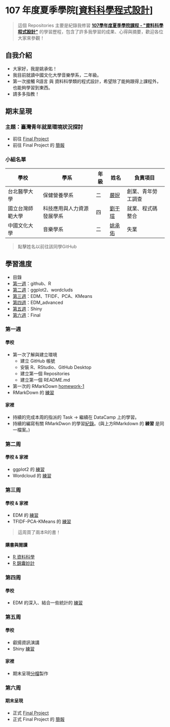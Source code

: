 ﻿# 107 年度夏季學院[[資料科學程式設計](https://github.com/NTU-CSX-DataScience/106Summer)]
> 這個 Repositories 主要是紀錄我修習 **[107學年度夏季學院課程 - "資料科學程式設計"](https://github.com/NTU-CSX-DataScience/106Summer)** 的學習歷程，包含了許多我學習的成果、心得與摘要，歡迎各位大家來參觀！
## 自我介紹
* 大家好，我是姚承佑！
* 我目前就讀中國文化大學音樂學系，二年級。
* 第一次接觸 R語言 與 資料科學類的程式設計，希望除了能夠跟得上課程外，也能夠學習到東西。
* 請多多指教！
## 期末呈現
### 主題：臺灣青年就業環境狀況探討
* 前往 [Final Project](https://claire-liu.shinyapps.io/YouthEmployment/)
* 前往 Final Project 的 [簡報](https://docs.google.com/presentation/d/1Jp7PeDjWLMxoYbdR-pp-7UQUR-UNukl1DFnpWUTajdU/edit?usp=sharing)
### 小組名單
| 學校 | 學系 | 年級 | 姓名 | 負責項目 |
|-----|------|-----|------|--------|
|台北醫學大學|保健營養學系|二|[嚴婗](https://github.com/nicoleyen/ex1)|創業、青年勞工調查|
|國立台灣師範大學|科技應用與人力資源發展學系|四|[劉于瑄](https://github.com/yuly830914/CSX_RProject)|就業、程式碼整合|
|中國文化大學|音樂學系|二|[姚承佑](https://github.com/pccuyao/CSX_RProject_Summer_2018)|失業|
> 點擊姓名以前往該同學GitHub
## 學習進度
* 目錄
* [第一週](###第一週)：github、R
* [第二週](###第二週)：ggplot2、wordcluds
* [第三週](###第三週)：EDM、TFIDF、PCA、KMeans
* [第四週](###第四週)：EDM_advanced
* [第五週](###第五週)：Shiny
* [第六週](###第六週)：Final
### 第一週
#### 學校
* 第一次了解與建立環境
    * 建立 GitHub 帳號
    * 安裝 R、RStudio、GitHub Desktop
    * 建立第一個 Repositories
    * 建立第一個 README.md
* 第一次的 RMarkDown [homework-1](https://pccuyao.github.io/CSX_RProject_Summer_2018/week1/hw1.html)
* RMarkDown 的 [練習](https://pccuyao.github.io/CSX_RProject_Summer_2018/week1/RMARK_EXER.html)
#### 家裡
* 持續的完成本周的指派的 Task -> 繼續在 DataCamp 上的學習。
* 持續的編寫有關 RMarkDwon 的學習[紀錄](https://pccuyao.github.io/CSX_RProject_Summer_2018/week1/RMARK_EXER.html)。(與上方RMarkdown 的 **練習** 是同一檔案。)
### 第二周
#### 學校 & 家裡
* ggplot2 的 [練習](https://pccuyao.github.io/CSX_RProject_Summer_2018/week2/ggplot_ex1.html)
* Wordcloud 的 [練習](https://pccuyao.github.io/CSX_RProject_Summer_2018/week2/Text_Ex.html)
### 第三周
#### 學校 & 家裡
* EDM 的 [練習](https://pccuyao.github.io/CSX_RProject_Summer_2018/week3/Olympic_120.html)
* TFIDF-PCA-KMeans 的 [練習](https://pccuyao.github.io/CSX_RProject_Summer_2018/week3/TFIDF_PDA_KMENAS.html)
> 這周買了兩本R的書！
#### 購書與閱讀
* [R 資料科學](http://www.books.com.tw/products/0010765714)
* [R 錦囊妙計](http://www.books.com.tw/products/0010624153)
### 第四周
#### 學校
* EDM 的深入、結合一些統計的 [練習](https://pccuyao.github.io/CSX_RProject_Summer_2018/week4/EDA_Advanced.html)
### 第五周
#### 學校
* 叡揚資訊演講
* Shiny [練習](https://github.com/pccuyao/CSX_RProject_Summer_2018/blob/master/week5/Practice_Shiny/app.R)
#### 家裡
* 期末呈現[分檔](https://github.com/pccuyao/CSX_RProject_Summer_2018/blob/master/week5/Project-Part_Yao/app.R)製作
### 第六周
#### 期末呈現
* 正式 [Final Project](https://claire-liu.shinyapps.io/YouthEmployment/)
* 正式 Final Project 的 [簡報](https://docs.google.com/presentation/d/1Jp7PeDjWLMxoYbdR-pp-7UQUR-UNukl1DFnpWUTajdU/edit?usp=sharing)